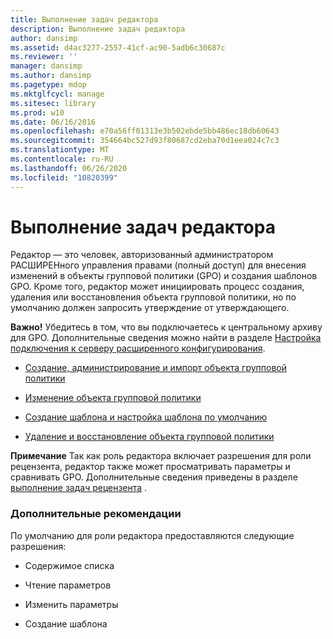 ```yaml
---
title: Выполнение задач редактора
description: Выполнение задач редактора
author: dansimp
ms.assetid: d4ac3277-2557-41cf-ac90-5adb6c30687c
ms.reviewer: ''
manager: dansimp
ms.author: dansimp
ms.pagetype: mdop
ms.mktglfcycl: manage
ms.sitesec: library
ms.prod: w10
ms.date: 06/16/2016
ms.openlocfilehash: e70a56ff01313e3b502ebde5bb486ec18db60643
ms.sourcegitcommit: 354664bc527d93f80687cd2eba70d1eea024c7c3
ms.translationtype: MT
ms.contentlocale: ru-RU
ms.lasthandoff: 06/26/2020
ms.locfileid: "10820399"
---
```

# Выполнение задач редактора


Редактор — это человек, авторизованный администратором РАСШИРЕНного управления правами (полный доступ) для внесения изменений в объекты групповой политики (GPO) и создания шаблонов GPO. Кроме того, редактор может инициировать процесс создания, удаления или восстановления объекта групповой политики, но по умолчанию должен запросить утверждение от утверждающего.

**Важно!**  Убедитесь в том, что вы подключаетесь к центральному архиву для GPO. Дополнительные сведения можно найти в разделе [Настройка подключения к серверу расширенного конфигурирования](configure-an-agpm-server-connection-reviewer-agpm30ops.md).

 

-   [Создание, администрирование и импорт объекта групповой политики](creating-controlling-or-importing-a-gpo-agpm30ops.md)

-   [Изменение объекта групповой политики](editing-a-gpo-agpm30ops.md)

-   [Создание шаблона и настройка шаблона по умолчанию](creating-a-template-and-setting-a-default-template-agpm30ops.md)

-   [Удаление и восстановление объекта групповой политики](deleting-or-restoring-a-gpo-agpm30ops.md)

**Примечание**  Так как роль редактора включает разрешения для роли рецензента, редактор также может просматривать параметры и сравнивать GPO. Дополнительные сведения приведены в разделе [выполнение задач рецензента](performing-reviewer-tasks-agpm30ops.md) .

 

### Дополнительные рекомендации

По умолчанию для роли редактора предоставляются следующие разрешения:

-   Содержимое списка

-   Чтение параметров

-   Изменить параметры

-   Создание шаблона

 

 





